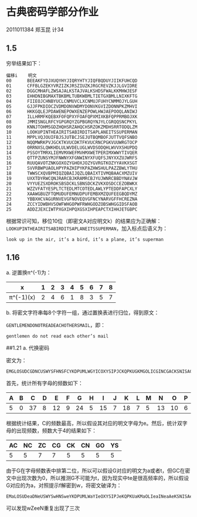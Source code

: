 # 古典密码学部分作业

2011011384 郑玉昆  计34

## 1.5

穷举结果如下：

```
偏移i    明文
00      BEEAKFYDJXUQYHYJIQRYHTYJIQFBQDUYJIIKFUHCQD
01      CFFBLGZEKYVRZIZKJRSZIUZKJRGCREVZKJJLGVIDRE
02      DGGCMHAFLZWSAJALKSTAJVALKSHDSFWALKKMHWJESF
03      EHHDNIBGMAXTBKBMLTUBKWBMLTIETGXBMLLNIXKFTG
04      FIIEOJCHNBYUCLCNMUVCLXCNMUJFUHYCNMMOJYLGUH
05      GJJFPKDIOCZVDMDONVWDMYDONVKGVIZDONNPKZMHVI
06      HKKGQLEJPDAWENEPOWXENZEPOWLHWJAEPOOQLANIWJ
07      ILLHRMFKQEBXFOFQPXYFOAFQPXMIXKBFQPPRMBOJXK
08      JMMISNGLRFCYGPGRQYZGPBGRQYNJYLCGRQQSNCPKYL
09      KNNJTOHMSGDZHQHSRZAHQCHSRZOKZMDHSRRTODQLZM
10      LOOKUPINTHEAIRITSABIRDITSAPLANEITSSUPERMAN
11      MPPLVQJOUIFBJSJUTBCJSEJUTBQMBOFJUTTVQFSNBO
12      NQQMWRKPVJGCKTKVUCDKTFKVUCRNCPGKVUUWRGTOCP
13      ORRNXSLQWKHDLULWVDELUGLWVDSODQHLWVVXSHUPDQ
14      PSSOYTMRXLIEMVMXWEFMVHMXWETPERIMXWWYTIVQER
15      QTTPZUNSYMJFNWNYXFGNWINYXFUQFSJNYXXZUJWRFS
16      RUUQAVOTZNKGOXOZYGHOXJOZYGVRGTKOZYYAVKXSGT
17      SVVRBWPUAOLHPYPAZHIPYKPAZHWSHULPAZZBWLYTHU
18      TWWSCXQVBPMIQZQBAIJQZLQBAIXTIVMQBAACXMZUIV
19      UXXTDYRWCQNJRARCBJKRAMRCBJYUJWNRCBBDYNAVJW
20      VYYUEZSXDROKSBSDCKLSBNSDCKZVKXOSDCCEZOBWKX
21      WZZVFATYESPLTCTEDLMTCOTEDLAWLYPTEDDFAPCXLY
22      XAAWGBUZFTQMUDUFEMNUDPUFEMBXMZQUFEEGBQDYMZ
23      YBBXHCVAGURNVEVGFNOVEQVGFNCYNARVGFFHCREZNA
24      ZCCYIDWBHVSOWFWHGOPWFRWHGODZOBSWHGGIDSFAOB
25      ADDZJEXCIWTPXGXIHPQXGSXIHPEAPCTXIHHJETGBPC
```

根据常识可知，移位10位（即密文A对应明文k）的结果应为正确解：``LOOKUPINTHEAIRITSABIRDITSAPLANEITSSUPERMAN``，加入标点后语义为：

```
look up in the air, it’s a bird, it’s a plane, it’s superman
```

## 1.16

a. 逆置换π^(-1)为：

x	      |1	|2	|3	|4	|5	|6	|7	|8
----------|-----|---|---|---|---|---|---|----
π^(-1)(x) |	2   |4  |6  |1  |8  |3  |5  |7

b. 将密文字符串每8个字符一组，通过置换表进行归位，得到原文：

``GENTLEMENDONOTREADEACHOTHERSMAIL``，即：

``gentlemen do not read each other’s mail``

##1.21
a. 代换密码

密文为：

```
EMGLOSUDCGDNCUSWYSFHNSFCYKDPUMLWGYICOXYSIPJCKQPKUGKMGOLICGINCGACKSNISACYKZSCKXECJCKSHYSXCGOIDPKZCNKSHICGIWYGKKGKGOLDSILKGOIUSIGLEDSPWZUGFZCCNDGYYSFUSZCNXEOJNCGYEOWEUPXEZGACGNFGLKNSACIGOIYCKXCJUCIUZCFZCCNDGYYSFEUEKUZCSOCFZCCNCIACZEJNCSHFZEJZEGMXCYHCJUMGKUCY
```

首先，统计所有字母的频数如下：

A	|B	|C	|D	|E	|F	|G	|H	|I	|J	|K	|L	|M  |N	|O	|P	|Q	|R	|S	|T	|U	|V	|W	|X	|Y	|Z
----|---|---|---|---|---|---|---|---|---|---|---|---|---|---|---|---|---|---|---|---|---|---|---|---|---
5	|0	|37	|8	|12	|9	|24	|5	|15	|7	|18	|7	|5  |13	|10	|6	|1	|0	|20	|0	|14	|0	|5	|7	|15	|13

根据统计结果，C的频数最高，所以假设其对应的明文字母为e。然后，统计双字母的出现频数，频数大于4的结果如下：

AC | NC | ZC | CG | CK | CN | GO | YS 
---|----|----|----|----|----|----|----
5  | 5  | 7  | 7  |5   |5   |5   |5

由于G在字母频数表中排第二位，所以可以假设G对应的明文为a或者t，但GC在密文中出现次数为0，所以推测G不可能为t，因为现实中te是很高频率的，所以假设G对应的为a，对照提示f解密到w，将密文破译为：
```
EMaLOSUDeaDNeUSWYSwHNSweYKDPUMLWaYIeOXYSIPJeKQPKUaKMaOLIeaINeaAeKSNISAeYKZSeKXEeJeKSHYSXeaOIDPKZeNKSHIeaIWYaKKaKaOLDSILKaOIUSIaLEDSPWZUawZeeNDaYYSwUSZeNXEOJNeaYEOWEUPXEZaAeaNwaLKNSAeIaOIYeKXeJUeIUZewZeeNDaYYSwEUEKUZeSOewZeeNeIAeZEJNeSHwZEJZEaMXeYHeJUMaKUeY
```
可以发现wZeeN重复出现了三次
